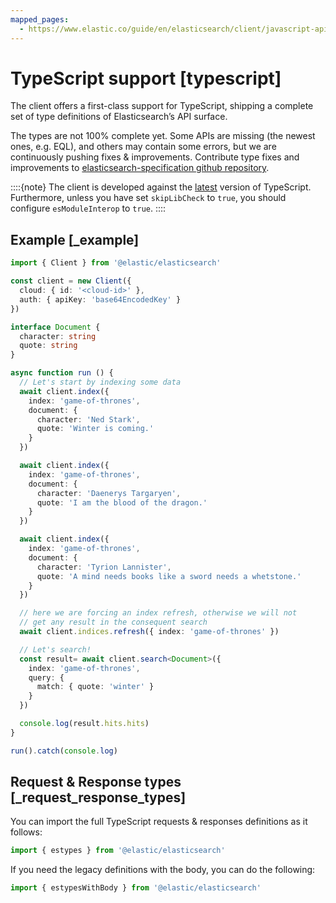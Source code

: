 ```yaml
---
mapped_pages:
  - https://www.elastic.co/guide/en/elasticsearch/client/javascript-api/current/typescript.html
---
```


# TypeScript support [typescript]

The client offers a first-class support for TypeScript, shipping a complete set of type definitions of Elasticsearch’s API surface.

The types are not 100% complete yet. Some APIs are missing (the newest ones, e.g. EQL), and others may contain some errors, but we are continuously pushing fixes & improvements. Contribute type fixes and improvements to [elasticsearch-specification github repository](https://github.com/elastic/elasticsearch-specification).

::::{note}
The client is developed against the [latest](https://www.npmjs.com/package/typescript?activeTab=versions) version of TypeScript. Furthermore, unless you have set `skipLibCheck` to `true`, you should configure `esModuleInterop` to `true`.
::::



## Example [_example]

```ts
import { Client } from '@elastic/elasticsearch'

const client = new Client({
  cloud: { id: '<cloud-id>' },
  auth: { apiKey: 'base64EncodedKey' }
})

interface Document {
  character: string
  quote: string
}

async function run () {
  // Let's start by indexing some data
  await client.index({
    index: 'game-of-thrones',
    document: {
      character: 'Ned Stark',
      quote: 'Winter is coming.'
    }
  })

  await client.index({
    index: 'game-of-thrones',
    document: {
      character: 'Daenerys Targaryen',
      quote: 'I am the blood of the dragon.'
    }
  })

  await client.index({
    index: 'game-of-thrones',
    document: {
      character: 'Tyrion Lannister',
      quote: 'A mind needs books like a sword needs a whetstone.'
    }
  })

  // here we are forcing an index refresh, otherwise we will not
  // get any result in the consequent search
  await client.indices.refresh({ index: 'game-of-thrones' })

  // Let's search!
  const result= await client.search<Document>({
    index: 'game-of-thrones',
    query: {
      match: { quote: 'winter' }
    }
  })

  console.log(result.hits.hits)
}

run().catch(console.log)
```


## Request & Response types [_request_response_types]

You can import the full TypeScript requests & responses definitions as it follows:

```ts
import { estypes } from '@elastic/elasticsearch'
```

If you need the legacy definitions with the body, you can do the following:

```ts
import { estypesWithBody } from '@elastic/elasticsearch'
```

